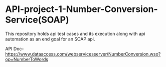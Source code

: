 # API-project-1-Number-Conversion-Service(SOAP)
This repository holds api test cases and its execution along with api automation as an end goal for an SOAP api.

API Doc-https://www.dataaccess.com/webservicesserver/NumberConversion.wso?op=NumberToWords
